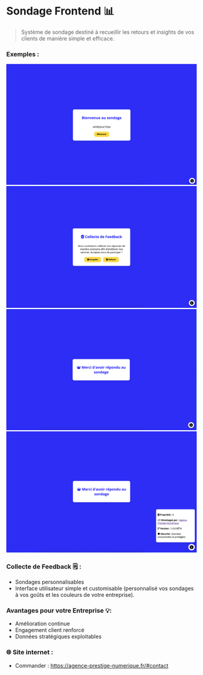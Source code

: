 # Sondage Frontend 📊
> Système de sondage destiné à recueillir les retours et insights de vos clients de manière simple et efficace.

### Exemples :
![Start](./img/start.png)
![1](./img/1.png)
![End](./img/end.png)
![End2](./img/end2.png)

### Collecte de Feedback 🗒️ :
- Sondages personnalisables
- Interface utilisateur simple et customisable (personnalisé vos sondages à vos goûts et les couleurs de votre entreprise).

### Avantages pour votre Entreprise 💡:
- Amélioration continue
- Engagement client renforcé
- Données stratégiques exploitables

### 🌐 Site internet :
- Commander : https://agence-prestige-numerique.fr/#contact
